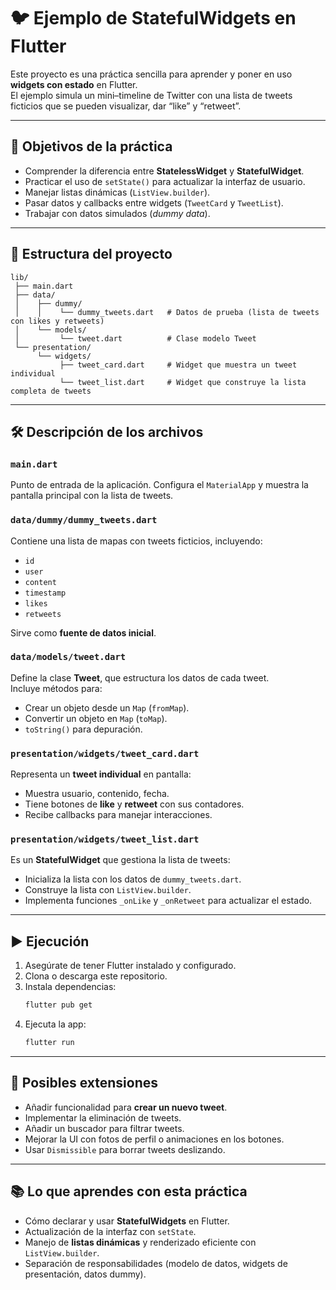 # 🐦 Ejemplo de StatefulWidgets en Flutter

Este proyecto es una práctica sencilla para aprender y poner en uso **widgets con estado** en Flutter.  
El ejemplo simula un mini–timeline de Twitter con una lista de tweets ficticios que se pueden visualizar, dar “like” y “retweet”.

---

## 🎯 Objetivos de la práctica

- Comprender la diferencia entre **StatelessWidget** y **StatefulWidget**.
- Practicar el uso de `setState()` para actualizar la interfaz de usuario.
- Manejar listas dinámicas (`ListView.builder`).
- Pasar datos y callbacks entre widgets (`TweetCard` y `TweetList`).
- Trabajar con datos simulados (_dummy data_).

---

## 📂 Estructura del proyecto

```
lib/
 ├── main.dart
 ├── data/
 │    ├── dummy/
 │    │    └── dummy_tweets.dart   # Datos de prueba (lista de tweets con likes y retweets)
 │    └── models/
 │         └── tweet.dart          # Clase modelo Tweet
 └── presentation/
      └── widgets/
           ├── tweet_card.dart     # Widget que muestra un tweet individual
           └── tweet_list.dart     # Widget que construye la lista completa de tweets
```

---

## 🛠️ Descripción de los archivos

### `main.dart`

Punto de entrada de la aplicación. Configura el `MaterialApp` y muestra la pantalla principal con la lista de tweets.

### `data/dummy/dummy_tweets.dart`

Contiene una lista de mapas con tweets ficticios, incluyendo:

- `id`
- `user`
- `content`
- `timestamp`
- `likes`
- `retweets`

Sirve como **fuente de datos inicial**.

### `data/models/tweet.dart`

Define la clase **Tweet**, que estructura los datos de cada tweet.  
Incluye métodos para:

- Crear un objeto desde un `Map` (`fromMap`).
- Convertir un objeto en `Map` (`toMap`).
- `toString()` para depuración.

### `presentation/widgets/tweet_card.dart`

Representa un **tweet individual** en pantalla:

- Muestra usuario, contenido, fecha.
- Tiene botones de **like** y **retweet** con sus contadores.
- Recibe callbacks para manejar interacciones.

### `presentation/widgets/tweet_list.dart`

Es un **StatefulWidget** que gestiona la lista de tweets:

- Inicializa la lista con los datos de `dummy_tweets.dart`.
- Construye la lista con `ListView.builder`.
- Implementa funciones `_onLike` y `_onRetweet` para actualizar el estado.

---

## ▶️ Ejecución

1. Asegúrate de tener Flutter instalado y configurado.
2. Clona o descarga este repositorio.
3. Instala dependencias:
   ```bash
   flutter pub get
   ```
4. Ejecuta la app:
   ```bash
   flutter run
   ```

---

## 🚀 Posibles extensiones

- Añadir funcionalidad para **crear un nuevo tweet**.
- Implementar la eliminación de tweets.
- Añadir un buscador para filtrar tweets.
- Mejorar la UI con fotos de perfil o animaciones en los botones.
- Usar `Dismissible` para borrar tweets deslizando.

---

## 📚 Lo que aprendes con esta práctica

- Cómo declarar y usar **StatefulWidgets** en Flutter.
- Actualización de la interfaz con `setState`.
- Manejo de **listas dinámicas** y renderizado eficiente con `ListView.builder`.
- Separación de responsabilidades (modelo de datos, widgets de presentación, datos dummy).
